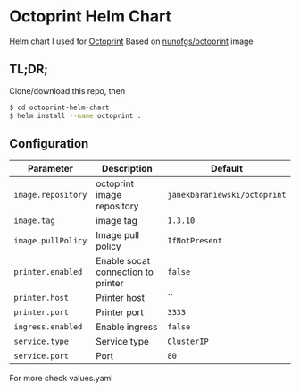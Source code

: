 # Octoprint Helm Chart

Helm chart I used for [Octoprint](https://octoprint.org/)
Based on [nunofgs/octoprint](https://hub.docker.com/r/nunofgs/octoprint/) image

## TL;DR;
Clone/download this repo, then
```bash
$ cd octoprint-helm-chart
$ helm install --name octoprint .
```

## Configuration

|         Parameter          |                Description                 |                   Default                   |
|----------------------------|--------------------------------------------|---------------------------------------------|
| `image.repository`                    | octoprint image repository                            | `janekbaraniewski/octoprint`                   |
| `image.tag`          | image tag | `1.3.10`                              |
| `image.pullPolicy`      | Image pull policy | `IfNotPresent`                                      |
| `printer.enabled`                | Enable socat connection to printer |`false`                |
| `printer.host`                | Printer host |``                |
| `printer.port`                | Printer port |`3333`                |
| `ingress.enabled`         | Enable ingress                        | `false`                                       |
| `service.type`         | Service type                        | `ClusterIP`                                       |
| `service.port`                | Port |`80`                |


For more check values.yaml
